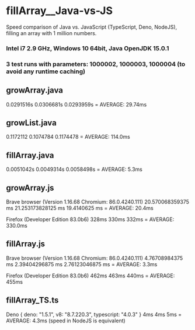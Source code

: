 # fillArray__Java-vs-JS
Speed comparison of Java vs. JavaScript (TypeScript, Deno, NodeJS), filling an array with 1 million numbers.

### Intel i7 2.9 GHz, Windows 10 64bit, Java OpenJDK 15.0.1
### 3 test runs with parameters: 1000002, 1000003, 1000004 (to avoid any runtime caching)

## growArray.java
0.0291516s
0.0306681s
0.0293959s
= AVERAGE: 29.74ms

## growList.java
0.1172112
0.1074784
0.1174478
= AVERAGE: 114.0ms

## fillArray.java
0.0051042s
0.0049314s
0.0058498s
= AVERAGE: 5.3ms

## growArray.js
Brave browser (Version 1.16.68 Chromium: 86.0.4240.111)
20.570068359375 ms
21.253173828125 ms
19.4140625 ms
= AVERAGE: 20.4ms

Firefox (Developer Edition 83.0b6)
328ms
330ms
332ms
= AVERAGE: 330.0ms

## fillArray.js
Brave browser (Version 1.16.68 Chromium: 86.0.4240.111)
4.76708984375 ms
2.39404296875 ms
2.76123046875 ms
= AVERAGE: 3.3ms

Firefox (Developer Edition 83.0b6)
462ms
463ms
440ms
= AVERAGE: 455ms

## fillArray_TS.ts
Deno { deno: "1.5.1", v8: "8.7.220.3", typescript: "4.0.3" }
4ms
4ms
5ms
= AVERAGE: 4.3ms (speed in NodeJS is equivalent)
